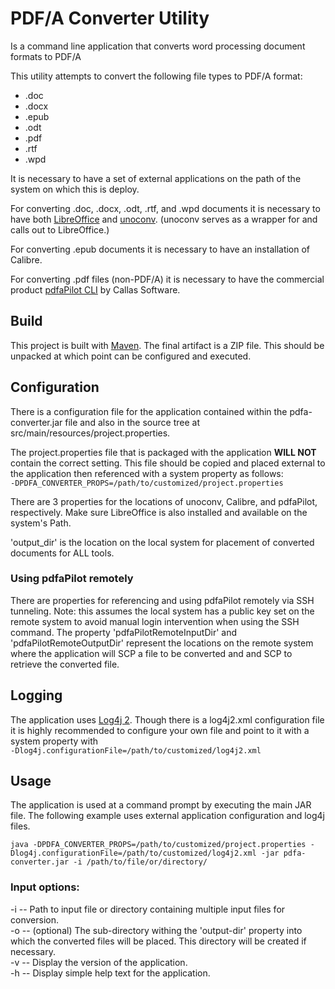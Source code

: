 # PDF/A Converter Utility
Is a command line application that converts word processing document formats to PDF/A

This utility attempts to convert the following file types to PDF/A format:
- .doc
- .docx
- .epub
- .odt
- .pdf
- .rtf
- .wpd

It is necessary to have a set of external applications on the path of the system on which this is deploy.

For converting .doc, .docx, .odt, .rtf, and .wpd documents it is necessary to have both [LibreOffice](http://www.libreoffice.org/) and [unoconv](http://dag.wiee.rs/home-made/unoconv/). (unoconv serves as a wrapper for and calls out to LibreOffice.)

For converting .epub documents it is necessary to have an installation of Calibre.

For converting .pdf files (non-PDF/A) it is necessary to have the commercial product [pdfaPilot CLI](https://www.callassoftware.com/en/products/pdfapilot/?type=product&product=pdfapilotcli) by Callas Software.

## Build
This project is built with [Maven](https://maven.apache.org/). The final artifact is a ZIP file. This should be unpacked at which point can be configured and executed.

## Configuration
There is a configuration file for the application contained within the pdfa-converter.jar file and also in the source tree at src/main/resources/project.properties.

The project.properties file that is packaged with the application **WILL NOT** contain the correct setting.
This file should be copied and placed external to the application then referenced with a system property as follows: <br>
`-DPDFA_CONVERTER_PROPS=/path/to/customized/project.properties`

There are 3 properties for the locations of unoconv, Calibre, and pdfaPilot, respectively. Make sure LibreOffice is also installed and available on the system's Path.

'output_dir' is the location on the local system for placement of converted documents for ALL tools.

### Using pdfaPilot remotely
There are properties for referencing and using pdfaPilot remotely via SSH tunneling. Note: this assumes the local system has a public key set on the remote system to avoid manual login intervention when using the SSH command. The property 'pdfaPilotRemoteInputDir' and 'pdfaPilotRemoteOutputDir' represent the locations on the remote system where the application will SCP a file to be converted and and SCP to retrieve the converted file.

## Logging
The application uses [Log4j 2](http://logging.apache.org/log4j/2.x/). Though there is a log4j2.xml configuration file it is highly recommended to configure your own file and point to it with a system property with <br>
`-Dlog4j.configurationFile=/path/to/customized/log4j2.xml`

## Usage
The application is used at a command prompt by executing the main JAR file. The following example uses external application configuration and log4j files.

`java -DPDFA_CONVERTER_PROPS=/path/to/customized/project.properties -Dlog4j.configurationFile=/path/to/customized/log4j2.xml -jar pdfa-converter.jar -i /path/to/file/or/directory/`

### Input options:
-i -- Path to input file or directory containing multiple input files for conversion.<br>
-o -- (optional) The sub-directory withing the 'output-dir' property into which the converted files will be placed. This directory will be created if necessary.<br>
-v -- Display the version of the application.<br>
-h -- Display simple help text for the application.
